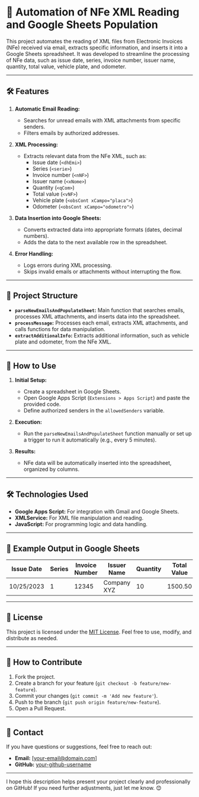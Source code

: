# 🚚 **Automation of NFe XML Reading and Google Sheets Population**

This project automates the reading of XML files from Electronic Invoices (NFe) received via email, extracts specific information, and inserts it into a Google Sheets spreadsheet. It was developed to streamline the processing of NFe data, such as issue date, series, invoice number, issuer name, quantity, total value, vehicle plate, and odometer.

---

## 🛠️ **Features**

1. **Automatic Email Reading:**
   - Searches for unread emails with XML attachments from specific senders.
   - Filters emails by authorized addresses.

2. **XML Processing:**
   - Extracts relevant data from the NFe XML, such as:
     - Issue date (`<dhEmi>`)
     - Series (`<serie>`)
     - Invoice number (`<nNF>`)
     - Issuer name (`<xNome>`)
     - Quantity (`<qCom>`)
     - Total value (`<vNF>`)
     - Vehicle plate (`<obsCont xCampo="placa">`)
     - Odometer (`<obsCont xCampo="odometro">`)

3. **Data Insertion into Google Sheets:**
   - Converts extracted data into appropriate formats (dates, decimal numbers).
   - Adds the data to the next available row in the spreadsheet.

4. **Error Handling:**
   - Logs errors during XML processing.
   - Skips invalid emails or attachments without interrupting the flow.

---

## 📂 **Project Structure**

- **`parseNewEmailsAndPopulateSheet`:** Main function that searches emails, processes XML attachments, and inserts data into the spreadsheet.
- **`processMessage`:** Processes each email, extracts XML attachments, and calls functions for data manipulation.
- **`extractAdditionalInfo`:** Extracts additional information, such as vehicle plate and odometer, from the NFe XML.

---

## 🚀 **How to Use**

1. **Initial Setup:**
   - Create a spreadsheet in Google Sheets.
   - Open Google Apps Script (`Extensions > Apps Script`) and paste the provided code.
   - Define authorized senders in the `allowedSenders` variable.

2. **Execution:**
   - Run the `parseNewEmailsAndPopulateSheet` function manually or set up a trigger to run it automatically (e.g., every 5 minutes).

3. **Results:**
   - NFe data will be automatically inserted into the spreadsheet, organized by columns.

---

## 🛠️ **Technologies Used**

- **Google Apps Script:** For integration with Gmail and Google Sheets.
- **XMLService:** For XML file manipulation and reading.
- **JavaScript:** For programming logic and data handling.

---

## 📝 **Example Output in Google Sheets**

| Issue Date   | Series | Invoice Number | Issuer Name | Quantity | Total Value | Plate   | Odometer |
|--------------|--------|----------------|-------------|----------|-------------|---------|----------|
| 10/25/2023   | 1      | 12345          | Company XYZ | 10       | 1500.50     | RBI9C44 | 32837    |

---

## 📄 **License**

This project is licensed under the [MIT License](LICENSE). Feel free to use, modify, and distribute as needed.

---

## 🙋 **How to Contribute**

1. Fork the project.
2. Create a branch for your feature (`git checkout -b feature/new-feature`).
3. Commit your changes (`git commit -m 'Add new feature'`).
4. Push to the branch (`git push origin feature/new-feature`).
5. Open a Pull Request.

---

## 📧 **Contact**

If you have questions or suggestions, feel free to reach out:

- **Email:** [your-email@domain.com]
- **GitHub:** [your-github-username](https://github.com/your-github-username)

---

I hope this description helps present your project clearly and professionally on GitHub! If you need further adjustments, just let me know. 😊
